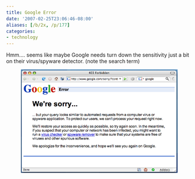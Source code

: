 ```yaml
---
title: Google Error
date: '2007-02-25T23:06:46-08:00'
aliases: [/b/2x, /p/177]
categories:
- technology
---
```

Hmm.... seems like maybe Google needs turn down the sensitivity just a bit on their virus/spyware detector. (note the
search term)

<figure class="aligncenter">
  <img src="google-error.png" alt="Screenshot of a Google error page stating that the 'query looks similar to automated
  requests from a computer virus or spyware application'.  The browser search bar indicates a search of the word
  'google'.">
</figure>

